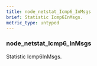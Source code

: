 ```yaml
---
title: node_netstat_Icmp6_InMsgs
brief: Statistic Icmp6InMsgs.
metric_type: untyped
---
```

### node_netstat_Icmp6_InMsgs

Statistic Icmp6InMsgs.